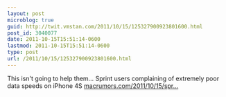 ```yaml
---
layout: post
microblog: true
guid: http://twit.vmstan.com/2011/10/15/125327900923801600.html
post_id: 3040077
date: 2011-10-15T15:51:14-0600
lastmod: 2011-10-15T15:51:14-0600
type: post
url: /2011/10/15/125327900923801600.html
---
```

This isn't going to help them… Sprint users complaining of extremely poor data speeds on iPhone 4S <a href="http://www.macrumors.com/2011/10/15/sprint-iphone-users-complaining-of-slow-3g-data-speeds/">macrumors.com/2011/10/15/spr…</a>
